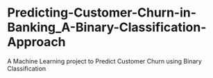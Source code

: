 # Predicting-Customer-Churn-in-Banking_A-Binary-Classification-Approach
A Machine Learning project to Predict Customer Churn using Binary Classification
